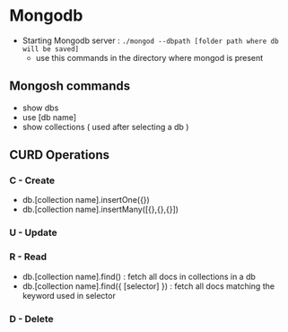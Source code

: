 # Mongodb

* Starting Mongodb server : ``` ./mongod --dbpath [folder path where db will be saved] ```
  * use this commands in the directory where mongod is present

## Mongosh commands
* show dbs
* use [db name]
* show collections ( used after selecting a db )


## CURD Operations
### C - Create
* db.[collection name].insertOne({})
* db.[collection name].insertMany([{},{},{}])

### U - Update

### R - Read
* db.[collection name].find() : fetch all docs in collections in a db
* db.[collection name].find({ [selector] }) : fetch all docs matching the keyword used in selector

### D - Delete
